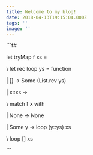 ```yaml
---
title: Welcome to my blog!
date: 2018-04-13T19:15:04.000Z
tags: ''
image: ''
---
```

\`\``f#

let tryMap f xs =

\    let rec loop ys = function

\| \[] -> Some (List.rev ys)

\| x::xs ->

\    match f x with

\| None -> None

\| Some y -> loop (y::ys) xs

\    loop \[] xs

\`\``
